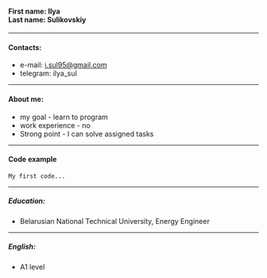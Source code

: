 #### **First name**: Ilya <br>**Last name**: Sulikovskiy

---

#### **Contacts**:
- e-mail: i.sul95@gmail.com
- telegram: ilya_sul

---

#### **About me**:
- my goal - learn to program
- work experience - no
- Strong point - I can solve assigned tasks

---

#### **Code example**
```
My first code...
```

---

##### **Education**:
- Belarusian National Technical University, Energy Engineer

---

##### **English**:
- A1 level